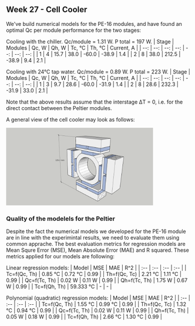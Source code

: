 ## Week 27 - Cell Cooler
We've build numerical models for the PE-16 modules, and have found an optimal Qc per module performance for the two stages:

Cooling with the chiller. Qc/module = 1.31 W. P total = 197 W.
| Stage | Modules | Qc, W | Qh, W | Tc, &deg;C | Th, &deg;C | Current, A |
| --: | --: | --: | --: | --: | --: | --: |
| 1 | 4 | 15.7 | 38.0 | -60.0 | -38.9 | 1.4 |
| 2 | 8 | 38.0 | 212.5 | -38.9 | 9.4 | 2.1 |

Cooling with 24&deg;C tap water. Qc/module = 0.89 W. P total = 223 W.
| Stage | Modules | Qc, W | Qh, W | Tc, &deg;C | Th, &deg;C | Current, A |
| --: | --: | --: | --: | --: | --: | --: |
| 1 | 3 | 9.7 | 28.6 | -60.0 | -31.9 | 1.4 |
| 2 | 8 | 28.6 | 232.3 | -31.9 | 33.0 | 2.1 |

Note that the above results assume that the interstage &#916;T = 0, i.e. for the direct contact between the Peltier modules.

A general view of the cell cooler may look as follows:

<img alt="Cell cooling design" src="/img/2024-07-02 - Cell.png" width=400px>

### Quality of the modelels for the Peltier
Despite the fact the numerical models we developed for the PE-16 module are in line with the experimintal results, we need to evaluate them using common apprache. The best evaluation metrics for regression models are Mean Squre Error (MSE), Mean Absolute Error (MAE) and R squared. These metrics applied for our models are following:

Linear regression models:
| Model | MSE | MAE | R^2 |
| :-- | :-- | :-- | :-- |
| Tc=f(Qc, Th) | 0.85 &deg;C | 0.72 &deg;C | 0.99 |
| Th=f(Qc, Tc) | 2.21 &deg;C | 1.11 &deg;C | 0.99 |
| Qc=f(Tc, Th) | 0.02 W | 0.11 W | 0.99 |
| Qh=f(Tc, Th) | 1.75 W | 0.67 W | 0.99 |
| Tc=f(Qh, Th) | 59.333 &deg;C | - | - |

Polynomial (quadratic) regression models:
| Model | MSE | MAE | R^2 |
| :-- | :-- | :-- | :-- |
| Tc=f(Qc, Th) | 1.55 &deg;C | 0.99 &deg;C | 0.99 |
| Th=f(Qc, Tc) | 1.32 &deg;C | 0.94 &deg;C | 0.99 |
| Qc=f(Tc, Th) | 0.02 W | 0.11 W | 0.99 |
| Qh=f(Tc, Th) | 0.05 W | 0.18 W | 0.99 |
| Tc=f(Qh, Th) | 2.66 &deg;C | 1.30 &deg;C | 0.99 |

